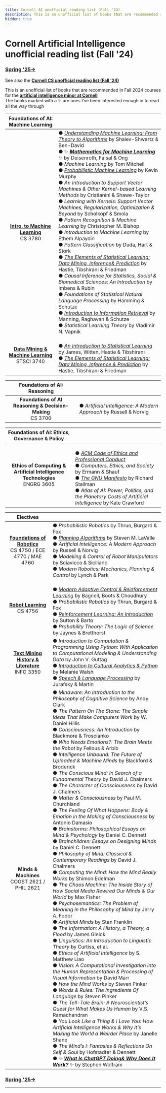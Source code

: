 ```yaml
---
title: Cornell AI unofficial reading list (Fall '24)
description: This is an unofficial list of books that are recommended in Fall 2024 courses for the artificial intelligence minor at Cornell
hidden: true
---
```


# Cornell Artificial Intelligence unofficial reading list (Fall '24)
### [Spring '25→](https://dantasfiles.com/2025/01/22/cornell-ai-sp25.html)
 
See also the **[Cornell CS unofficial reading list (Fall '24)](https://dantasfiles.com/2024/08/27/cornell-cs-fa24.html)**

This is an unofficial list of books that are recommended in Fall 2024 courses for the **[artificial intelligence minor at Cornell](https://prod.cis.cornell.edu/undergraduate-opportunities/minors/artificial-intelligence/ai-minor-requirements)**\
The books marked with a ✨ are ones I’ve been interested enough in to read all the way through

| Foundations of AI: Machine Learning | |
| :---: | --- |
| **[Intro. to Machine Learning](https://www.cs.cornell.edu/courses/cs3780/2024fa/)** <br> CS 3780 | ● _[Understanding Machine Learning: From Theory to Algorithms](https://www.cs.huji.ac.il/~shais/UnderstandingMachineLearning/)_ by Shalev-Shwartz & Ben-David <br> ● ✨ ***[Mathematics for Machine Learning](https://mml-book.github.io/)*** ✨ by Deisenroth, Faisal & Ong <br> ● _Machine Learning_ by Tom Mitchell <br> ● _[Probabilistic Machine Learning](https://probml.github.io/pml-book/)_ by Kevin Murphy <br> ● _An Introduction to Support Vector Machines & Other Kernel-based Learning Methods_ by Cristianini & Shawe-Taylor <br> ● _Learning with Kernels: Support Vector Machines, Regularization, Optimization & Beyond_ by Scholkopf & Smola <br> ● _Pattern Recognition & Machine Learning_ by Christopher M. Bishop <br> ● _Introduction to Machine Learning_ by Ethem Alpaydin <br> ● _Pattern Classification_ by Duda, Hart & Stork <br> ● _[The Elements of Statistical Learning: Data Mining, Inference& Prediction](https://hastie.su.domains/ElemStatLearn/)_ by Hastie, Tibshirani & Friedman <br> ● _Causal Inference for Statistics, Social & Biomedical Sciences: An Introduction_ by Imbens & Rubin <br> ● _Foundations of Statistical Natural Language Processing_ by Hamming & Schutze <br> ● _[Introduction to Information Retrieval](https://nlp.stanford.edu/IR-book/)_ by Manning, Raghavan & Schutze <br> ● _Statistical Learning Theory_ by Vladimir N. Vapnik |
| **[Data Mining & Machine Learning](https://nayelbettache.github.io/STSCI3740.html)** <br> STSCI 3740 | <br> ● _[An Introduction to Statistical Learning](https://www.statlearning.com/)_ by James, Witten, Hastie & Tibshirani <br> ● _[The Elements of Statistical Learning: Data Mining, Inference & Prediction](https://hastie.su.domains/ElemStatLearn/)_ by Hastie, Tibshirani & Friedman |

| Foundations of AI: Reasoning | |
| :---: | --- |
| **Foundations of AI Reasoning & Decision-Making** <br> CS 3700 | ● _Artificial Intelligence: A Modern Approach_ by Russell & Norvig |

| Foundations of AI: Ethics, Governance & Policy | |
| :---: | --- |
| **Ethics of Computing & Artificial Intelligence Technologies** <br> ENGRG 3605 | <br> ● _[ACM Code of Ethics and Professional Conduct](https://www.acm.org/code-of-ethics)_ <br> ● _Computers, Ethics, and Society_ by Ermann & Shauf <br> ● _[The GNU Manifesto](https://www.gnu.org/gnu/manifesto.en.html)_ by Richard Stallman <br> ●  _Atlas of AI: Power, Politics, and the Planetary Costs of Artificial Intelligence_ by Kate Crawford |

| Electives | |
| :---: | --- |
| **[Foundations of Robotics](https://www.cs.cornell.edu/courses/cs5750/2024fa/)** <br> CS 4750 / ECE 4770 / MAE 4760 | ● _Probabilistic Robotics_ by Thrun, Burgard & Fox <br> ● _[Planning Algorithms](https://lavalle.pl/planning/)_ by Steven M. LaValle <br> ● _Artificial Intelligence: A Modern Approach_ by Russell & Norvig <br> ● _Modelling & Control of Robot Manipulators_ by Sciavicco & Siciliano <br> ● _Modern Robotics: Mechanics, Planning & Control_ by Lynch & Park |
| **[Robot Learning](https://www.cs.cornell.edu/courses/cs4756/2024fa/)** <br> CS 4756 | <br> ● _[Modern Adaptive Control & Reinforcement Learning](https://macrl-book.github.io/)_ by Bagnell, Boots & Choudhury <br> ● _Probabilistic Robotics_ by Thrun, Burgard & Fox <br> ● _[Reinforcement Learning: An Introduction](http://incompleteideas.net/book/the-book-2nd.html)_ by Sutton & Barto <br> ● _Probability Theory: The Logic of Science_ by Jaynes & Bretthorst |
| **[Text Mining History & Literature](https://github.com/wilkens-teaching/info3350-f24)** <br> INFO 3350 | ●  _Introduction to Computation & Programming Using Python: With Application to Computational Modeling & Understanding Data_ by John V. Guttag <br> ● _[Introduction to Cultural Analytics & Python](https://melaniewalsh.github.io/Intro-Cultural-Analytics/)_ by Melanie Walsh <br> ● _[Speech & Language Processing](https://web.stanford.edu/~jurafsky/slp3/)_ by Jurafsky & Martin |
| **Minds & Machines** <br> COGST 2621 / PHIL 2621 | ● _Mindware: An Introduction to the Philosophy of Cognitive Science_ by Andy Clark <br> ● _The Pattern On The Stone: The Simple Ideas That Make Computers Work_ by W. Daniel Hillis <br> ● _Consciousness: An Introduction_ by Blackmore & Troscianko <br> ● _Who Needs Emotions?: The Brain Meets the Robot_ by Fellous & Arbib <br> ● _Intelligence Unbound: The Future of Uploaded & Machine Minds_ by Blackford & Broderick <br> ● _The Conscious Mind: In Search of a Fundamental Theory_ by David J. Chalmers <br> ● _The Character of Consciousness_ by David J. Chalmers <br> ● _Matter & Consciousness_ by Paul M. Churchland <br> ● _The Feeling Of What Happens: Body & Emotion in the Making of Consciousness_ by Antonio Damasio <br> ● _Brainstorms: Philosophical Essays on Mind & Psychology_ by Daniel C. Dennett <br> ●  _Brainchildren: Essays on Designing Minds_ by Daniel C. Dennett <br> ● _Philosophy of Mind: Classical & Contemporary Readings_ by David J. Chalmers <br> ● _Computing the Mind: How the Mind Really Works_ by Shimon Edelman <br> ● _The Chaos Machine: The Inside Story of How Social Media Rewired Our Minds & Our World_ by Max Fisher <br> ● _Psychosemantics: The Problem of Meaning in the Philosophy of Mind_ by Jerry A. Fodor <br> ● _Artificial Minds_ by Stan Franklin <br> ● _The Information: A History, a Theory, a Flood_ by James Gleick <br> ● _Linguistics: An Introduction to Linguistic Theory_ by Curtiss, et al. <br> ● _Ethics of Artificial Intelligence_ by S. Matthew Liao <br> ● _Vision: A Computational Investigation into the Human Representation & Processing of Visual Information_ by David Marr <br> ● _How the Mind Works_ by Steven Pinker <br> ● _Words & Rules: The Ingredients Of Language_ by Steven Pinker <br> ●  _The Tell-Tale Brain: A Neuroscientist’s Quest for What Makes Us Human_ by V.S. Ramachandran <br> ● _You Look Like a Thing & I Love You: How Artificial Intelligence Works & Why It’s Making the World a Weirder Place_ by Janelle Shane <br> ● _The Mind’s I: Fantasies & Reflections On Self & Soul_ by Hofstadter & Dennett <br> ● ✨ ***[What Is ChatGPT Doing& Why Does It Work?](https://writings.stephenwolfram.com/2023/02/what-is-chatgpt-doing-and-why-does-it-work/)*** ✨ by Stephen Wolfram |

### [Spring '25→](https://dantasfiles.com/2025/01/22/cornell-ai-sp25.html)

* * *
